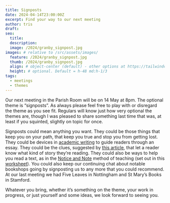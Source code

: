 ```yaml
---
title: Signposts
date: 2024-04-14T23:00:00Z
excerpt: Find your way to our next meeting
author: tris
draft: 
seo:
  title:
  description:
  image: /2024/granby_signpost.jpg
images: # relative to /src/assets/images/
  feature: /2024/granby_signpost.jpg
  thumb: /2024/granby_signpost.jpg
  align: # object-center (default) - other options at https://tailwindcss.com/docs/object-position
  height: # optional. Default = h-48 md:h-1/3
tags:
  - meetings
  - themes
---
```

Our next meeting in the Parish Room will be on 14 May at 8pm. The optional theme is “signposts”. As always please feel free to play with or disregard the theme as you see fit. Regulars will know just how very optional the themes are, though I was pleased to share something last time that was, at least if you squinted, slightly on topic for once.

Signposts could mean anything you want. They could be those things that keep you on your path, that keep you true and stop you from getting lost. They could be devices in 
[academic writing](https://style.mla.org/effective-signposting/) to guide readers through an essay. They could be the clues, suggested by [this article](https://www.clarendonhousebooks.com/single-post/2017/02/21/Signposts-in-Fiction), that let a reader know what kind of story they’re reading. They could also be ways to help you read a text, as in the [Notice and Note](https://blog.heinemann.com/notice-and-note-signposts) method of teaching (set out in this [worksheet](http://wattsenglishclass.weebly.com/uploads/5/8/2/9/58298297/signpostsguide.pdf)).
You could also keep our continuing chat about notable bookshops going by signposting us to any more that you could recommend. At our last meeting we had Five Leaves in Nottingham and St Mary’s Books in Stamford. 

Whatever you bring, whether it’s something on the theme, your work in progress, or just yourself and some ideas, we look forward to seeing you.